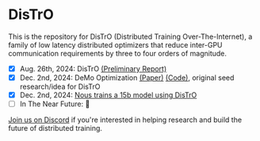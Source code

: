 # DisTrO

This is the repository for DisTrO (Distributed Training Over-The-Internet), a family of low latency distributed optimizers that reduce inter-GPU communication requirements by three to four orders of magnitude.

- [x] Aug. 26th, 2024: DisTrO [(Preliminary Report)](https://github.com/NousResearch/DisTrO/raw/main/A_Preliminary_Report_on_DisTrO.pdf)
- [x] Dec. 2nd, 2024: DeMo Optimization [(Paper)](https://arxiv.org/abs/2411.19870) [(Code)](https://github.com/bloc97/DeMo), original seed research/idea for DisTrO
- [x] Dec. 2nd, 2024: [Nous trains a 15b model using DisTrO](https://distro.nousresearch.com/)
- [ ] In The Near Future: 👀

[Join us on Discord](https://discord.com/invite/jqVphNsB4H) if you're interested in helping research and build the future of distributed training.

